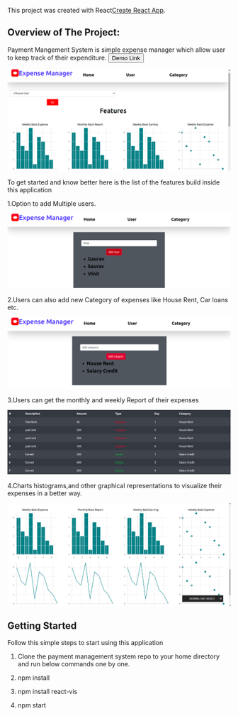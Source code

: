 

This project was created  with  React[Create React App](https://github.com/facebook/create-react-app).


## Overview of The Project:
Payment Mangement System is simple expense manager which allow user to keep track of their expenditure.
<a href =  "https://mocktail-wb.netlify.app/">
  <button style = "background:red,padding:5px">Demo Link</button>
</a>
<p> <img src  = "/payment-management-system/public/home.png"> </p>

To get started and know better here is the list of the features build inside this application

1.Option to add Multiple users.
<p> <img src  = "/payment-management-system/public/user.png"> </p>

2.Users can also add new Category of expenses  like House Rent, Car loans etc.
<p> <img src  = "/payment-management-system/public/category.png"> </p>

3.Users can get the monthly and weekly Report of their expenses
<p> <img src  = "/payment-management-system/public/expense.png"> </p>

4.Charts  histograms,and other graphical representations to visualize their expenses in a better way.
<p> <img src  = "/payment-management-system/public/graph.png"> </p>




## Getting Started

Follow this simple steps to start using this application

1.   Clone the payment management system repo to your home directory and run below commands one by one.

2.   npm install

3.   npm install react-vis

4.   npm start


